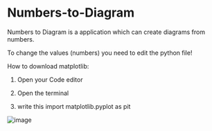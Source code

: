 # Numbers-to-Diagram
Numbers to Diagram is a application which can create diagrams from numbers. 

To change the values (numbers) you need to edit the python file!

How to download matplotlib:

1. Open your Code editor

2. Open the terminal

3. write this
import
matplotlib.pyplot as pit



![image](https://user-images.githubusercontent.com/72298687/209991618-36e112b7-0565-465b-9a99-d2617a98d696.png)

